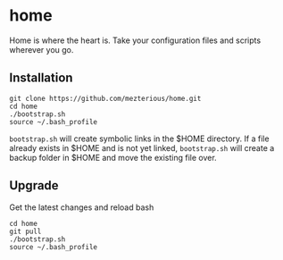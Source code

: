 home
====

Home is where the heart is. Take your configuration files and scripts wherever you go.

Installation
------------

```
git clone https://github.com/mezterious/home.git
cd home
./bootstrap.sh
source ~/.bash_profile
```

`bootstrap.sh` will create symbolic links in the $HOME directory.
If a file already exists in $HOME and is not yet linked, `bootstrap.sh` will create a backup folder in $HOME and move the existing file over.

Upgrade
-------

Get the latest changes and reload bash
```
cd home
git pull
./bootstrap.sh
source ~/.bash_profile
```

